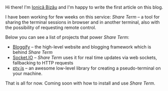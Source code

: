 Hi there! I'm [Ionică Bizău](http://ionicabizau.net/) and I'm happy to write the first article on this blog.

I have been working for few weeks on this service: *Share Term* – a tool for sharing the terminal sessions in browser and in another terminal, also with the possibility of requesting remote control.

Below you can see a list of projects that power *Share Term*:

 - [Bloggify](http://bloggify.org) – the high-level website and blogging framework which is behind *Share Term*
 - [Socket.IO](http://socket.io/) – *Share Term* uses it for real time updates via web sockets, fallbacking to HTTP requests
 - [pty.js](https://github.com/chjj/pty.js) – an awesome low-level library for creating a pseudo-terminal on your machine.

That is all for now. Coming soon with how to install and use *Share Term*.